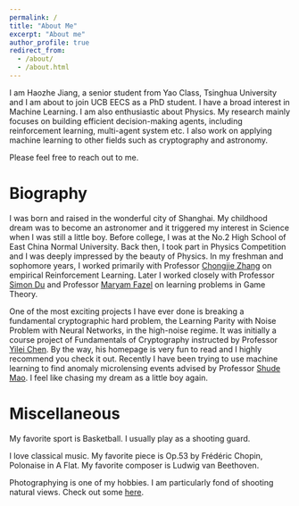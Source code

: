 ```yaml
---
permalink: /
title: "About Me"
excerpt: "About me"
author_profile: true
redirect_from: 
  - /about/
  - /about.html
---
```


I am Haozhe Jiang, a senior student from Yao Class, Tsinghua University and I am about to join UCB EECS as a PhD student. I have a broad interest in Machine Learning. I am also enthusiastic about Physics. My research mainly focuses on building efficient decision-making agents, including reinforcement learning, multi-agent system etc. I also work on applying machine learning to other fields such as cryptography and astronomy.

Please feel free to reach out to me.

Biography
======

I was born and raised in the wonderful city of Shanghai. My childhood dream was to become an astronomer and it triggered my interest in Science when I was still a little boy. Before college, I was at the No.2 High School of East China Normal University. Back then, I took part in Physics Competition and I was deeply impressed by the beauty of Physics. In my freshman and sophomore years, I worked primarily with Professor [Chongjie Zhang](https://engineering.wustl.edu/faculty/Chongjie-Zhang.html) on empirical Reinforcement Learning. Later I worked closely with Professor [Simon Du](https://simonshaoleidu.com) and Professor [Maryam Fazel](https://people.ece.uw.edu/fazel_maryam/) on learning problems in Game Theory.

One of the most exciting projects I have ever done is breaking a fundamental cryptographic hard problem, the Learning Parity with Noise Problem with Neural Networks, in the high-noise regime. It was initially a course project of Fundamentals of Cryptography instructed by Professor [Yilei Chen](http://www.chenyilei.net). By the way, his homepage is very fun to read and I highly recommend you check it out. Recently I have been trying to use machine learning to find anomaly microlensing events advised by Professor [Shude Mao](http://i.astro.tsinghua.edu.cn/~smao/). I feel like chasing my dream as a little boy again.

Miscellaneous
======

My favorite sport is Basketball. I usually play as a shooting guard.

I love classical music. My favorite piece is Op.53 by Frédéric Chopin, Polonaise in A Flat. My favorite composer is Ludwig van Beethoven.

Photographying is one of my hobbies. I am particularly fond of shooting natural views. Check out some [here](https://astro-eric.github.io/photos/).
